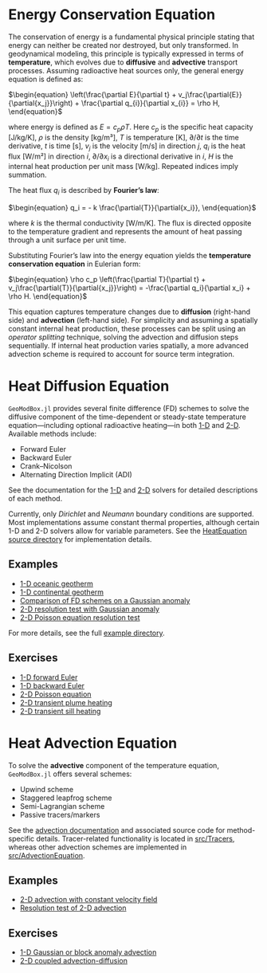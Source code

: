 # Energy Conservation Equation

The conservation of energy is a fundamental physical principle stating that energy can neither be created nor destroyed, but only transformed. In geodynamical modeling, this principle is typically expressed in terms of **temperature**, which evolves due to **diffusive** and **advective** transport processes. Assuming radioactive heat sources only, the general energy equation is defined as:

$\begin{equation}
\left(\frac{\partial E}{\partial t} + v_j\frac{\partial{E}}{\partial{x_j}}\right) + \frac{\partial q_{i}}{\partial x_{i}} = \rho H,
\end{equation}$

where energy is defined as $E = c_p \rho T$. Here 
$c_p$ is the specific heat capacity [J/kg/K],
$\rho$ is the density [kg/m³],
$T$ is temperature [K],
$\partial/\partial t$ is the time derivative,
$t$ is time [s],
$v_j$ is the velocity [m/s] in direction $j$,
$q_i$ is the heat flux [W/m²] in direction $i$,
$\partial/\partial x_i$ is a directional derivative in $i$,
$H$ is the internal heat production per unit mass [W/kg]. Repeated indices imply summation.

The heat flux $q_i$ is described by **Fourier’s law**:

$\begin{equation}
q_i = - k \frac{\partial{T}}{\partial{x_i}},
\end{equation}$

where $k$ is the thermal conductivity [W/m/K]. The flux is directed opposite to the temperature gradient and represents the amount of heat passing through a unit surface per unit time.

Substituting Fourier’s law into the energy equation yields the **temperature conservation equation** in Eulerian form:

$\begin{equation}
\rho c_p \left(\frac{\partial T}{\partial t} + v_j\frac{\partial{T}}{\partial{x_j}}\right) = -\frac{\partial q_i}{\partial x_i} + \rho H.
\end{equation}$

This equation captures temperature changes due to **diffusion** (right-hand side) and **advection** (left-hand side). For simplicity and assuming a spatially constant internal heat production, these processes can be split using an *operator splitting* technique, solving the advection and diffusion steps sequentially. If internal heat production varies spatially, a more advanced advection scheme is required to account for source term integration.

# Heat Diffusion Equation

```GeoModBox.jl``` provides several finite difference (FD) schemes to solve the diffusive component of the time-dependent or steady-state temperature equation—including optional radioactive heating—in both [1-D](https://github.com/GeoSci-FFM/GeoModBox.jl/blob/main/src/HeatEquation/1Dsolvers.jl) and [2-D](https://github.com/GeoSci-FFM/GeoModBox.jl/blob/main/src/HeatEquation/2Dsolvers.jl). Available methods include:

- Forward Euler  
- Backward Euler  
- Crank–Nicolson  
- Alternating Direction Implicit (ADI)

See the documentation for the [1-D](./DiffOneD.md) and [2-D](./DiffTwoD.md) solvers for detailed descriptions of each method.

Currently, only *Dirichlet* and *Neumann* boundary conditions are supported. Most implementations assume constant thermal properties, although certain 1-D and 2-D solvers allow for variable parameters. See the [HeatEquation source directory](https://github.com/GeoSci-FFM/GeoModBox.jl/blob/main/src/HeatEquation/) for implementation details.

## Examples

- [1-D oceanic geotherm](./examples/OceanicGeotherm.md)  
- [1-D continental geotherm](./examples/ContinentalGeotherm.md)  
- [Comparison of FD schemes on a Gaussian anomaly](./examples/GaussianDiffusion1D.md)  
- [2-D resolution test with Gaussian anomaly](./examples/GaussianDiffusion2D.md)  
- [2-D Poisson equation resolution test](./examples/PoissonRestest.md)

For more details, see the full [example directory](https://github.com/GeoSci-FFM/GeoModBox.jl/blob/main/examples/DiffusionEquation/).

## Exercises

- [1-D forward Euler](https://github.com/GeoSci-FFM/GeoModBox.jl/blob/main/exercises/02_1D_Heat_explicit.ipynb)  
- [1-D backward Euler](https://github.com/GeoSci-FFM/GeoModBox.jl/blob/main/exercises/03_1D_Heat_implicit.ipynb)  
- [2-D Poisson equation](https://github.com/GeoSci-FFM/GeoModBox.jl/blob/main/exercises/04_2D_Diffusion_Stationary.ipynb)  
- [2-D transient plume heating](https://github.com/GeoSci-FFM/GeoModBox.jl/blob/main/exercises/05_2D_Diffusion_TD_Plume.ipynb)  
- [2-D transient sill heating](https://github.com/GeoSci-FFM/GeoModBox.jl/blob/main/exercises/05_2D_Diffusion_TD_Sill.ipynb)

# Heat Advection Equation

To solve the **advective** component of the temperature equation, ```GeoModBox.jl``` offers several schemes:

- Upwind scheme  
- Staggered leapfrog scheme  
- Semi-Lagrangian scheme  
- Passive tracers/markers

See the [advection documentation](./AdvectMain.md) and associated source code for method-specific details. Tracer-related functionality is located in [src/Tracers](https://github.com/GeoSci-FFM/GeoModBox.jl/blob/main/src/Tracers/), whereas other advection schemes are implemented in [src/AdvectionEquation](https://github.com/GeoSci-FFM/GeoModBox.jl/blob/main/src/AdvectionEquation/).

## Examples

- [2-D advection with constant velocity field](./examples/Advection2D.md)  
- [Resolution test of 2-D advection](./examples/AdvectionRestest2D.md)


## Exercises

- [1-D Gaussian or block anomaly advection](https://github.com/GeoSci-FFM/GeoModBox.jl/blob/main/exercises/06_1D_Advection.ipynb)  
- [2-D coupled advection-diffusion](https://github.com/GeoSci-FFM/GeoModBox.jl/blob/main/exercises/07_2D_Energy_Equation.ipynb)
